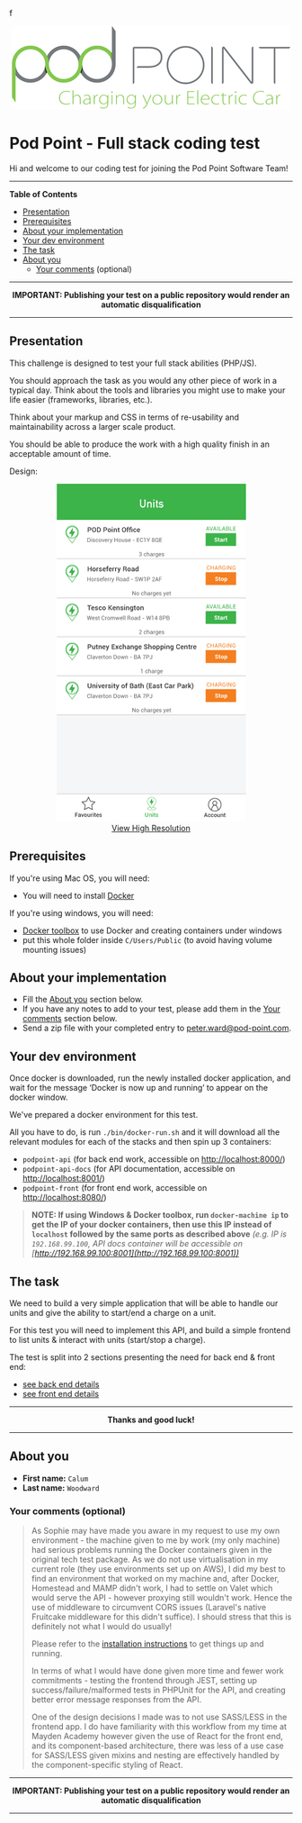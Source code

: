f<p align="center">
    <img alt="Pod Point" height="150" src="./support/logo.png" title="Pod Point" width="498" />
</p>

# Pod Point - Full stack coding test

Hi and welcome to our coding test for joining the Pod Point Software Team!

***

**Table of Contents**

* [Presentation](#presentation)
* [Prerequisites](#prerequisites)
* [About your implementation](#about-your-implementation)
* [Your dev environment](#your-dev-environment)
* [The task](#the-task)
* [About you](#about-you)
    * [Your comments](#your-comments) (optional)

***

<p align="center">
    <strong>IMPORTANT: Publishing your test on a public repository would render an automatic disqualification</strong>
</p>

***

<a id="presentation"></a>
## Presentation

This challenge is designed to test your full stack abilities (PHP/JS).

You should approach the task as you would any other piece of work in a typical day.
Think about the tools and libraries you might use to make your life easier (frameworks, libraries, etc.).

Think about your markup and CSS in terms of re-usability and maintainability across a larger scale product.

You should be able to produce the work with a high quality finish in an acceptable amount of time.

Design:

<p align="center">
    <a href="./support/design.png">
        <img alt="Design low res" height="600" src="./support/design-low.png" title="Design low res" width="337" />
        <br />
        View High Resolution
    </a>
</p>

<a id="prerequisites"></a>
## Prerequisites

If you're using Mac OS, you will need:
* You will need to install [Docker](https://store.docker.com/editions/community/docker-ce-desktop-mac)

If you're using windows, you will need:
* [Docker toolbox](https://docs.docker.com/toolbox/toolbox_install_windows/) to use Docker and creating containers under windows
* put this whole folder inside `C/Users/Public` (to avoid having volume mounting issues)

<a id="about-your-implementation"></a>
## About your implementation

* Fill the [About you](#about-you) section below.
* If you have any notes to add to your test, please add them in the [Your comments](#your-comments) section below.
* Send a zip file with your completed entry to [peter.ward@pod-point.com](mailto:peter.ward@pod-point.com).

<a id="your-dev-environment"></a>
## Your dev environment

Once docker is downloaded, run the newly installed docker application, and wait for the message ‘Docker is now up and running’ to appear on the docker window.

We've prepared a docker environment for this test.

All you have to do, is run `./bin/docker-run.sh` and it will download all the relevant modules for each of the stacks and then spin up 3 containers:
* `podpoint-api` (for back end work, accessible on [http://localhost:8000/](http://localhost:8000/))
* `podpoint-api-docs` (for API documentation, accessible on [http://localhost:8001/](http://localhost:8001/))
* `podpoint-front` (for front end work, accessible on [http://localhost:8080/](http://localhost:8080/))

> **NOTE: If using Windows & Docker toolbox, run `docker-machine ip` to get the IP of your docker containers, then use this IP instead of `localhost` followed by the same ports as described above**
*(e.g. IP is `192.168.99.100`, API docs container will be accessible on [http://192.168.99.100:8001](http://192.168.99.100:8001))*

<a id="the-task"></a>
## The task

We need to build a very simple application that will be able to handle our units and give the ability to start/end a charge on a unit.

For this test you will need to implement this API, and build a simple frontend to list units & interact with units (start/stop a charge).

The test is split into 2 sections presenting the need for back end & front end:
* [see back end details](./docs/backend.md)
* [see front end details](./docs/frontend.md)

***

<p align="center">
    <strong>Thanks and good luck!</strong>
</p>

***

<a id="about-you"></a>
## About you

* **First name:** `Calum`
* **Last name:** `Woodward`


<a id="your-comments"></a>
### Your comments (optional)

> As Sophie may have made you aware in my request to use my own environment - the machine given to me by work (my only machine)
> had serious problems running the Docker containers given in the original tech test package. As we do not use virtualisation in
> my current role (they use environments set up on AWS), I did my best to find an environment that worked on my machine and, after Docker, 
> Homestead and MAMP didn't work, I had to settle on Valet which would serve the API - however proxying still wouldn't work. Hence the
> use of middleware to circumvent CORS issues (Laravel's native Fruitcake middleware for this didn't suffice). I should stress that this
> is definitely not what I would do usually!
>
> Please refer to the [installation instructions](./installation.md) to get things up and running.
>
> In terms of what I would have done given more time and fewer work commitments - testing the frontend through JEST, setting up 
> success/failure/malformed tests in PHPUnit for the API, and creating better error message responses from the API.
>
> One of the design decisions I made was to not use SASS/LESS in the frontend app. I do have familiarity with
> this workflow from my time at Mayden Academy however given the use of React for the front end, and its component-based 
> architecture, there was less of a use case for SASS/LESS given mixins and nesting are effectively handled by
> the component-specific styling of React.  

***

<p align="center">
    <strong>IMPORTANT: Publishing your test on a public repository would render an automatic disqualification</strong>
</p>

***
